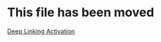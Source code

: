# This file has been moved

[Deep Linking Activation](https://github.com/microsoft/WindowsTemplateStudio/blob/release/docs/UWP/features/deep-linking.md)